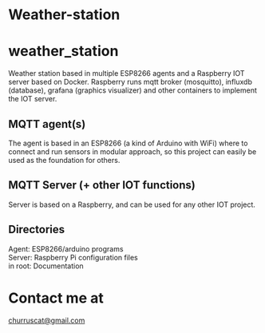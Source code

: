 # Weather-station
# weather_station
Weather station based in multiple ESP8266 agents and a Raspberry IOT server based on Docker. 
Raspberry runs mqtt broker (mosquitto), influxdb (database), grafana (graphics visualizer) and other containers to implement the IOT server.
## MQTT agent(s)
The agent is based in an ESP8266 (a kind of Arduino with WiFi) where to connect and run sensors in modular approach, so this project can easily be used as the foundation for others.
## MQTT Server (+ other IOT functions)
Server is based on a Raspberry, and can be used for any other IOT project.
## Directories
Agent: ESP8266/arduino programs  
Server: Raspberry Pi configuration files    
in root: Documentation   
# Contact me at
churruscat@gmail.com